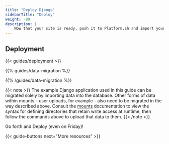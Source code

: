 ```yaml
---
title: "Deploy Django"
sidebarTitle: "Deploy"
weight: -80
description: |
    Now that your site is ready, push it to Platform.sh and import your data.
---
```


## Deployment

{{< guides/deployment >}}

{{% guides/data-migration %}}

{{% /guides/data-migration %}}

{{< note >}}
The example Django application used in this guide can be migrated solely by importing data into the database. 
Other forms of data within mounts - user uploads, for example - also need to be migrated in the way described above. 
Consult the [mounts](/create-apps/app-reference#mounts) documentation to view the syntax for defining directories that retain write access at runtime, then follow the commands above to upload that data to them.
{{< /note >}}

Go forth and Deploy (even on Friday)!

{{< guide-buttons next="More resources" >}}
